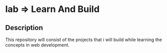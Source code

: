 # lab => Learn And Build 

## Description

This repository will consist of the projects that i will build while learning the concepts in web development.
